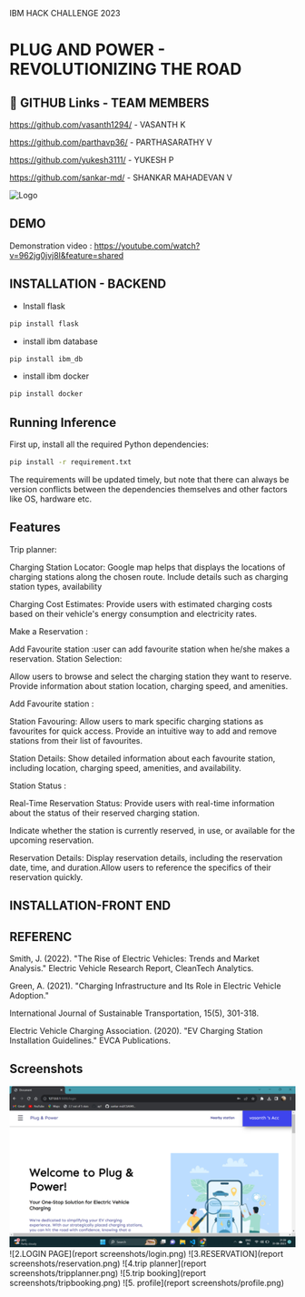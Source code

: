 IBM HACK CHALLENGE 2023

# PLUG AND POWER - REVOLUTIONIZING THE ROAD


## 🔗 GITHUB Links - TEAM MEMBERS


https://github.com/vasanth1294/ - VASANTH K

https://github.com/parthavp36/ - PARTHASARATHY V

https://github.com/yukesh3111/ - YUKESH P 

https://github.com/sankar-md/ - SHANKAR MAHADEVAN V



![Logo](https://rbj.net/files/2018/06/plug-power-logo-1.png)


## DEMO

Demonstration video :  https://youtube.com/watch?v=962jg0jvj8I&feature=shared


## INSTALLATION - BACKEND

- Install flask

```bash
pip install flask
```

- install ibm database

```bash
pip install ibm_db
```
- install ibm docker

```bash
pip install docker
```
## Running Inference

First up, install all the required Python dependencies:

```bash
pip install -r requirement.txt
```
The requirements will be updated timely, but note that there can always be version conflicts between the dependencies themselves and other factors like OS, hardware etc.



## Features

Trip planner:

Charging Station Locator: Google map helps that displays the locations of charging stations along the chosen route.
Include details such as charging station types, availability

Charging Cost Estimates:
Provide users with estimated charging costs based on their vehicle's energy consumption and electricity rates.

Make a Reservation :

Add Favourite station :user can add favourite station when he/she makes a reservation.
Station Selection:

Allow users to browse and select the charging station they want to reserve.
Provide information about station location, charging speed, and amenities.

Add Favourite station :

Station Favouring: Allow users to mark specific charging stations as favourites for quick access.
Provide an intuitive way to add and remove stations from their list of favourites.

Station Details: Show detailed information about each favourite station, including location, charging speed, amenities, and availability.

Station Status :

Real-Time Reservation Status: Provide users with real-time information about the status of their reserved charging station.

Indicate whether the station is currently reserved, in use, or available for the upcoming reservation.

Reservation Details: Display reservation details, including the reservation date, time, and duration.Allow users to reference the specifics of their reservation quickly.
## INSTALLATION-FRONT END


## REFERENC

Smith, J. (2022). "The Rise of Electric Vehicles: Trends and Market Analysis." Electric Vehicle Research Report, CleanTech Analytics.

Green, A. (2021). "Charging Infrastructure and Its Role in Electric Vehicle Adoption." 

International Journal of Sustainable Transportation, 15(5), 301-318.

Electric Vehicle Charging Association. (2020). "EV Charging Station Installation Guidelines." EVCA Publications.
## Screenshots

![1.HOME PAGE](https://github.com/smartinternz02/SBSPS-Challenge-10616-1692034876/blob/main/report%20screenshots/home.png)
![2.LOGIN PAGE](report screenshots/login.png)
![3.RESERVATION](report screenshots/reservation.png)
![4.trip planner](report screenshots/tripplanner.png)
![5.trip booking](report screenshots/tripbooking.png)
![5. profile](report screenshots/profile.png)



